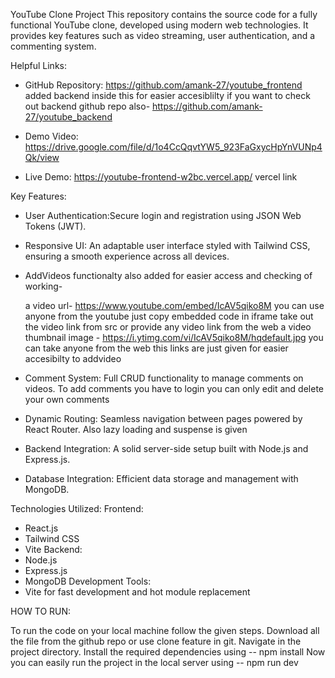 YouTube Clone Project
This repository contains the source code for a fully functional YouTube clone, developed using modern web technologies. It provides key features such as video streaming, user authentication, and a commenting system.


Helpful Links:
- GitHub Repository: https://github.com/amank-27/youtube_frontend added backend inside this for easier accesiblilty if you want to check out backend github repo also- https://github.com/amank-27/youtube_backend

- Demo Video: https://drive.google.com/file/d/1o4CcQqvtYW5_923FaGxycHpYnVUNp4Qk/view
- Live Demo: https://youtube-frontend-w2bc.vercel.app/ vercel link


Key Features:
- User Authentication:Secure login and registration using JSON Web Tokens (JWT).
- Responsive UI: An adaptable user interface styled with Tailwind CSS, ensuring a smooth experience across all devices.

- AddVideos functionalty also added for easier access and checking of working-
 
  a video url- https://www.youtube.com/embed/IcAV5qiko8M 
  you can use anyone from the youtube just copy embedded code in iframe take out the video link from src or provide any video link from the web
  a video thumbnail image - https://i.ytimg.com/vi/IcAV5qiko8M/hqdefault.jpg 
  you can take anyone from the web
  this links are just given for easier accesibilty to addvideo

- Comment System: Full CRUD functionality to manage comments on videos.
  To add comments you have to login you can only edit and delete your own comments
- Dynamic Routing: Seamless navigation between pages powered by React Router.
  Also lazy loading and suspense is given
- Backend Integration: A solid server-side setup built with Node.js and Express.js.
- Database Integration: Efficient data storage and management with MongoDB.

Technologies Utilized:
Frontend:
- React.js
- Tailwind CSS
- Vite
Backend:
- Node.js
- Express.js
- MongoDB
Development Tools:
- Vite for fast development and hot module replacement

HOW TO RUN:

To run the code on your local machine follow the given steps.
Download all the file from the github repo or use clone feature in git.
Navigate in the project directory.
Install the required dependencies using -- npm install
Now you can easily run the project in the local server using -- npm run dev
